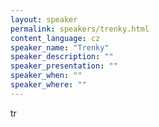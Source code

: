 ```yaml
---
layout: speaker
permalink: speakers/trenky.html
content_language: cz
speaker_name: "Trenky"
speaker_description: ""
speaker_presentation: ""
speaker_when: ""
speaker_where: ""
---
```


tr